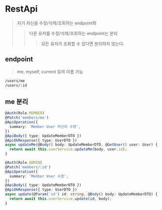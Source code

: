 # RestApi

> 자기 자신을 수정/삭제/조회하는 endpoint와
>
> > 다른 유저를 수정/삭제/조회하는 endpoint는 분리
> >
> > > 모든 유저가 조회할 수 있다면 분리하지 않는다.

## endpoint

> me, myself, current 등의 이름 가능

```sh
/users/me
/users/:id
```

## me 분리

```ts
@Auth(Role.MEMBER)
@Patch('members/me')
@ApiOperation({
  summary: 'Member User 자신의 수정',
})
@ApiBody({ type: UpdateMemberDTO })
@ApiOkResponse({ type: UserDTO })
async updateMe(@Body() body: UpdateMemberDTO, @GetUser() user: User) {
  return await this.userService.updateMe(body, user.id);
}

@Auth(Role.ADMIN)
@Patch('members/:id')
@ApiOperation({
  summary: 'Member User 수정',
})
@ApiBody({ type: UpdateMemberDTO })
@ApiOkResponse({ type: UserDTO })
async update(@Param('id') id: string, @Body() body: UpdateMemberDTO) {
  return await this.userService.update(id, body);
}
```

